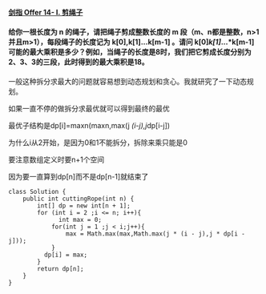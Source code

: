 #### [剑指 Offer 14- I. 剪绳子](https://leetcode.cn/problems/jian-sheng-zi-lcof/)

#### 给你一根长度为 n 的绳子，请把绳子剪成整数长度的 m 段（m、n都是整数，n>1并且m>1），每段绳子的长度记为 k[0],k[1]...k[m-1] 。请问 k[0]*k[1]*...*k[m-1] 可能的最大乘积是多少？例如，当绳子的长度是8时，我们把它剪成长度分别为2、3、3的三段，此时得到的最大乘积是18。
一般这种拆分求最大的问题就容易想到动态规划和贪心。我就研究了一下动态规划。

如果一直不停的做拆分求最优就可以得到最终的最优

最优子结构是dp[i]=maxn(maxn,max(j *(i-j),j*dp[i-j])

为什么i从2开始，是因为0和1不能拆分，拆除来乘只能是0

要注意数组定义时要n+1个空间

因为要一直算到dp[n]而不是dp[n-1]就结束了

```
class Solution {
    public int cuttingRope(int n) {
        int[] dp = new int[n + 1];
        for (int i = 2 ;i <= n; i++){
              int max = 0;
            for(int j = 1 ;j < i;j++){
                max = Math.max(max,Math.max(j * (i - j),j * dp[i - j]));
            }   
          dp[i] = max;
        }
        return dp[n];
    }
}
```

